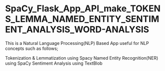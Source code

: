 # SpaCy_Flask_App_API_make_TOKENS_LEMMA_NAMED_ENTITY_SENTIMENT_ANALYSIS_WORD-ANALYSIS
This is a Natural Language Processing(NLP) Based App useful for NLP concepts such as follows;

Tokenization & Lemmatization using Spacy
Named Entity Recognition(NER) using SpaCy
Sentiment Analysis using TextBlob
